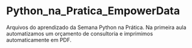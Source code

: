 # Python_na_Pratica_EmpowerData
Arquivos do aprendizado da Semana Python na Prática.
Na primeira aula automatizamos um orçamento de consultoria e imprimimos automaticamente em PDF.
